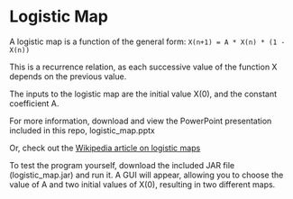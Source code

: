 # Logistic Map

A logistic map is a function of the general form:
`X(n+1) = A * X(n) * (1 - X(n))`

This is a recurrence relation, as each successive value of the function X depends on the previous value.

The inputs to the logistic map are the initial value X(0), and the constant coefficient A.

For more information, download and view the PowerPoint presentation included in this repo, logistic_map.pptx

Or, check out the [Wikipedia article on logistic maps](https://en.wikipedia.org/wiki/Logistic_map)

To test the program yourself, download the included JAR file (logistic_map.jar) and run it. A GUI will appear, allowing you to choose the value of A and two initial values of X(0), resulting in two different maps.